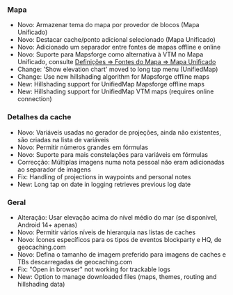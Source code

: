 ### Mapa
- Novo: Armazenar tema do mapa por provedor de blocos (Mapa Unificado)
- Novo: Destacar cache/ponto adicional selecionado (Mapa Unificado)
- Novo: Adicionado um separador entre fontes de mapas offline e online
- Novo: Suporte para Mapsforge como alternativa à VTM no Mapa Unificado, consulte [Definições => Fontes do Mapa => Mapa Unificado](cgeo-setting://useMapsforgeInUnifiedMap)
- Change: 'Show elevation chart' moved to long tap menu (UnifiedMap)
- Change: Use new hillshading algorithm for Mapsforge offline maps
- New: Hillshading support for UnifiedMap Mapsforge offline maps
- New: Hillshading support for UnifiedMap VTM maps (requires online connection)

### Detalhes da cache
- Novo: Variáveis usadas no gerador de projeções, ainda não existentes, são criadas na lista de variáveis
- Novo: Permitir números grandes em fórmulas
- Novo: Suporte para mais constelações para variáveis em fórmulas
- Correcção: Múltiplas imagens numa nota pessoal não eram adicionadas ao separador de imagens
- Fix: Handling of projections in waypoints and personal notes
- New: Long tap on date in logging retrieves previous log date

### Geral
- Alteração: Usar elevação acima do nível médio do mar (se disponível, Android 14+ apenas)
- Novo: Permitir vários níveis de hierarquia nas listas de caches
- Novo: Ícones específicos para os tipos de eventos blockparty e HQ, de geocaching.com
- Novo: Defina o tamanho de imagem preferido para imagens de caches e TBs descarregadas de geocaching.com
- Fix: "Open in browser" not working for trackable logs
- New: Option to manage downloaded files (maps, themes, routing and hillshading data)
